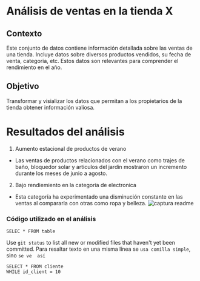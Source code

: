 # Análisis de ventas en la tienda X

## Contexto
Este conjunto de datos contiene información detallada sobre las ventas de una tienda. Incluye datos sobre diversos productos vendidos, su fecha de venta, categoria, etc.
Estos datos son relevantes para comprender el rendimiento en el año.

## Objetivo
Transformar y visializar los datos que permitan a los propietarios de la tienda obtener información valiosa.

# Resultados del análisis

1. Aumento estacional de productos de verano
 - Las ventas de productos relacionados con el verano como trajes de baño, bloquedor solar y articulos del jardin mostraron un incremento durante los meses de junio a agosto.

2. Bajo rendiemiento en la categoría de electronica
 - Esta categoría ha experimentado una disminución constante en las ventas al compararla con otras como ropa y belleza.
![captura readme](https://github.com/ZairaPuente/MicrosoftExcel/assets/174209687/2aec5e9c-11b1-4bf2-8125-dc98e6549293)

### Código utilizado en el análisis
` SELEC * FROM table `

Use `git status` to list all new or modified files that haven't yet been committed.
Para resaltar texto en una misma línea se `usa comilla simple`, sino `se ve 
así`

``` 
SELECT * FROM cliente
WHILE id_client = 10
```
